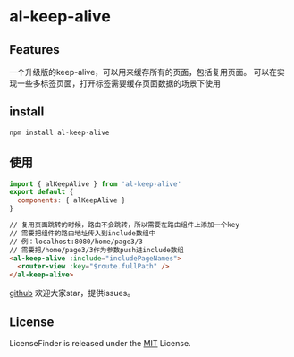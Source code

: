 # al-keep-alive

## Features

一个升级版的keep-alive，可以用来缓存所有的页面，包括复用页面。
可以在实现一些多标签页面，打开标签需要缓存页面数据的场景下使用

## install

```js
npm install al-keep-alive
```

## 使用

```js
import { alKeepAlive } from 'al-keep-alive'
export default {
  components: { alKeepAlive }
}
```

```html
// 复用页面跳转的时候，路由不会跳转，所以需要在路由组件上添加一个key
// 需要把组件的路由地址传入到include数组中
// 例：localhost:8080/home/page3/3
// 需要把/home/page3/3作为参数push进include数组
<al-keep-alive :include="includePageNames">
  <router-view :key="$route.fullPath" />
</al-keep-alive>
```
[github](https://github.com/blunlove/al-keep-alive)
欢迎大家star，提供issues。

## License

LicenseFinder is released under the [MIT](http://www.opensource.org/licenses/mit-license) License.
